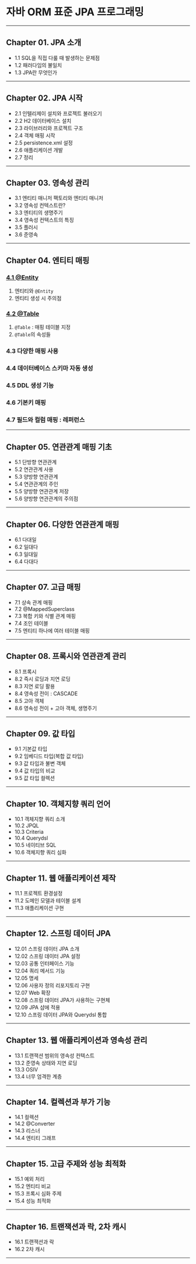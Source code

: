 
# 자바 ORM 표준 JPA 프로그래밍

---

## Chapter 01. JPA 소개
- 1.1 SQL을 직접 다룰 때 발생하는 문제점
- 1.2 패러다임의 불일치
- 1.3 JPA란 무엇인가

---

## Chapter 02. JPA 시작
- 2.1 인텔리제이 설치와 프로젝트 불러오기
- 2.2 H2 데이터베이스 설치
- 2.3 라이브러리와 프로젝트 구조
- 2.4 객체 매핑 시작
- 2.5 persistence.xml 설정
- 2.6 애플리케이션 개발
- 2.7 정리

---

## Chapter 03. 영속성 관리
- 3.1 엔티티 매니저 팩토리와 엔티티 매니저
- 3.2 영속성 컨텍스트란?
- 3.3 엔티티의 생명주기
- 3.4 영속성 컨텍스트의 특징
- 3.5 플러시
- 3.6 준영속

---

## Chapter 04. 엔티티 매핑
### <a href="Chapter 04. 엔티티 매핑/4.1 @Entity.md" target="_blank">4.1 @Entity</a>
1) 엔티티와 `@Entity`
2) 엔티티 생성 시 주의점

### <a href="Chapter 04. 엔티티 매핑/4.2 @Table.md" target="_blank">4.2 @Table</a>
1) `@Table` : 매핑 테이블 지정
2) `@Table`의 속성들


### 4.3 다양한 매핑 사용
### 4.4 데이터베이스 스키마 자동 생성
### 4.5 DDL 생성 기능
### 4.6 기본키 매핑
### 4.7 필드와 컬럼 매핑 : 레퍼런스

---

## Chapter 05. 연관관계 매핑 기초
- 5.1 단방향 연관관계
- 5.2 연관관계 사용
- 5.3 양방향 연관관계
- 5.4 연관관계의 주인
- 5.5 양방향 연관관계 저장
- 5.6 양방향 연관관계의 주의점

---

## Chapter 06. 다양한 연관관계 매핑
- 6.1 다대일
- 6.2 일대다
- 6.3 일대일
- 6.4 다대다

---

## Chapter 07. 고급 매핑
- 7.1 상속 관계 매핑
- 7.2 @MappedSuperclass
- 7.3 복합 키와 식별 관계 매핑
- 7.4 조인 테이블
- 7.5 엔티티 하나에 여러 테이블 매핑

---

## Chapter 08. 프록시와 연관관계 관리
- 8.1 프록시
- 8.2 즉시 로딩과 지연 로딩
- 8.3 지연 로딩 활용
- 8.4 영속성 전이 : CASCADE
- 8.5 고아 객체
- 8.6 영속성 전이 + 고아 객체, 생명주기

---

## Chapter 09. 값 타입
- 9.1 기본값 타입
- 9.2 임베디드 타입(복합 값 타입)
- 9.3 값 타입과 불변 객체
- 9.4 값 타입의 비교
- 9.5 값 타입 컬렉션

---

## Chapter 10. 객체지향 쿼리 언어
- 10.1 객체지향 쿼리 소개
- 10.2 JPQL
- 10.3 Criteria
- 10.4 Querydsl
- 10.5 네이티브 SQL
- 10.6 객체지향 쿼리 심화

---

## Chapter 11. 웹 애플리케이션 제작
- 11.1 프로젝트 환경설정
- 11.2 도메인 모델과 테이블 설계
- 11.3 애플리케이션 구현

---

## Chapter 12. 스프링 데이터 JPA
- 12.01 스프링 데이터 JPA 소개
- 12.02 스프링 데이터 JPA 설정
- 12.03 공통 인터페이스 기능
- 12.04 쿼리 메서드 기능
- 12.05 명세
- 12.06 사용자 정의 리포지토리 구현
- 12.07 Web 확장
- 12.08 스프링 데이터 JPA가 사용하는 구현체
- 12.09 JPA 샵에 적용
- 12.10 스프링 데이터 JPA와 Querydsl 통합

---

## Chapter 13. 웹 애플리케이션과 영속성 관리
- 13.1 트랜잭션 범위의 영속성 컨텍스트
- 13.2 준영속 상태와 지연 로딩
- 13.3 OSIV
- 13.4 너무 엄격한 계층

---

## Chapter 14. 컬렉션과 부가 기능
- 14.1 컬렉션
- 14.2 @Converter
- 14.3 리스너
- 14.4 엔티티 그래프

---

## Chapter 15. 고급 주제와 성능 최적화
- 15.1 예외 처리
- 15.2 엔티티 비교
- 15.3 프록시 심화 주제
- 15.4 성능 최적화

---

## Chapter 16. 트랜잭션과 락, 2차 캐시
- 16.1 트랜잭션과 락
- 16.2 2차 캐시

---

